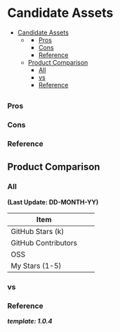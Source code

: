 # Candidate Assets

- [Candidate Assets](#candidate-assets)
  - [](#)
    - [Pros](#pros)
    - [Cons](#cons)
    - [Reference](#reference)
  - [Product Comparison](#product-comparison)
    - [All](#all)
    - [vs](#vs)
    - [Reference](#reference-1)

##

### Pros

### Cons

### Reference

## Product Comparison

### All

**(Last Update: DD-MONTH-YY)**

| Item                | <PRODUCT1> | <PRODUCTX> |
| ------------------- | ---------- | ---------- |
| GitHub Stars (k)    |            |            |
| GitHub Contributors |            |            |
| OSS                 |            |            |
| My Stars (1-5)      |            |            |

### vs

### Reference

**_template: 1.0.4_**
